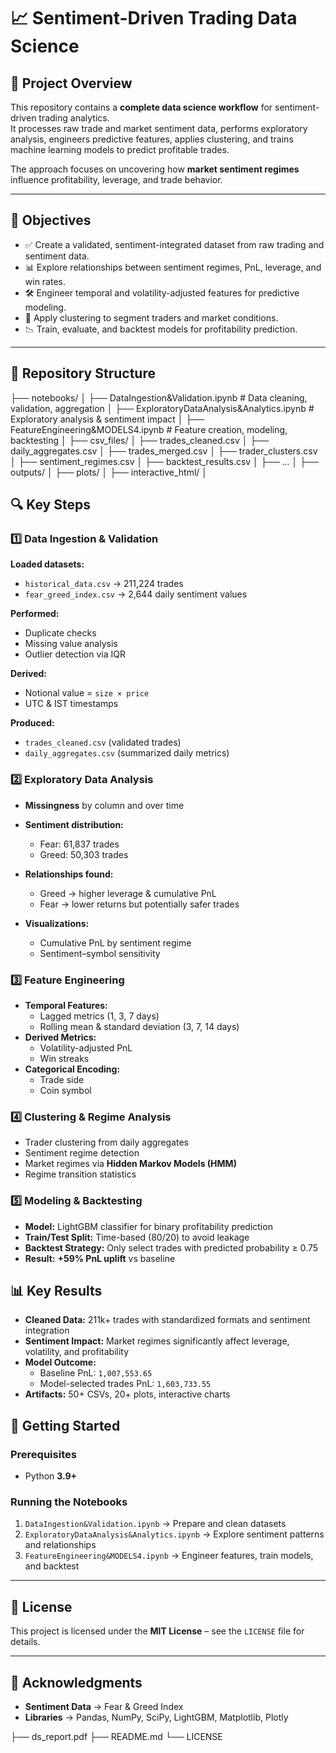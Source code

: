 # 📈 Sentiment-Driven Trading Data Science

## 📖 Project Overview
This repository contains a **complete data science workflow** for sentiment-driven trading analytics.  
It processes raw trade and market sentiment data, performs exploratory analysis, engineers predictive features, applies clustering, and trains machine learning models to predict profitable trades.

The approach focuses on uncovering how **market sentiment regimes** influence profitability, leverage, and trade behavior.

---

## 🧠 Objectives
- ✅ Create a validated, sentiment-integrated dataset from raw trading and sentiment data.
- 📊 Explore relationships between sentiment regimes, PnL, leverage, and win rates.
- 🛠️ Engineer temporal and volatility-adjusted features for predictive modeling.
- 📍 Apply clustering to segment traders and market conditions.
- 📉 Train, evaluate, and backtest models for profitability prediction.

---

## 📂 Repository Structure
├── notebooks/
│ ├── DataIngestion&Validation.ipynb # Data cleaning, validation, aggregation
│ ├── ExploratoryDataAnalysis&Analytics.ipynb # Exploratory analysis & sentiment impact
│ ├── FeatureEngineering&MODELS4.ipynb # Feature creation, modeling, backtesting
│
├── csv_files/
│ ├── trades_cleaned.csv
│ ├── daily_aggregates.csv
│ ├── trades_merged.csv
│ ├── trader_clusters.csv
│ ├── sentiment_regimes.csv
│ ├── backtest_results.csv
│ ├── ...
│
├── outputs/
│ ├── plots/
│ ├── interactive_html/
│


## 🔍 Key Steps

### 1️⃣ Data Ingestion & Validation
**Loaded datasets:**
- `historical_data.csv` → 211,224 trades
- `fear_greed_index.csv` → 2,644 daily sentiment values

**Performed:**
- Duplicate checks
- Missing value analysis
- Outlier detection via IQR

**Derived:**
- Notional value = `size × price`
- UTC & IST timestamps

**Produced:**
- `trades_cleaned.csv` (validated trades)  
- `daily_aggregates.csv` (summarized daily metrics)


### 2️⃣ Exploratory Data Analysis
- **Missingness** by column and over time  
- **Sentiment distribution:**  
  - Fear: 61,837 trades  
  - Greed: 50,303 trades  

- **Relationships found:**  
  - Greed → higher leverage & cumulative PnL  
  - Fear → lower returns but potentially safer trades  

- **Visualizations:**
  - Cumulative PnL by sentiment regime
  - Sentiment–symbol sensitivity


### 3️⃣ Feature Engineering
- **Temporal Features:**
  - Lagged metrics (1, 3, 7 days)
  - Rolling mean & standard deviation (3, 7, 14 days)
- **Derived Metrics:**
  - Volatility-adjusted PnL
  - Win streaks
- **Categorical Encoding:**  
  - Trade side  
  - Coin symbol

### 4️⃣ Clustering & Regime Analysis
- Trader clustering from daily aggregates
- Sentiment regime detection
- Market regimes via **Hidden Markov Models (HMM)**
- Regime transition statistics


### 5️⃣ Modeling & Backtesting
- **Model:** LightGBM classifier for binary profitability prediction
- **Train/Test Split:** Time-based (80/20) to avoid leakage
- **Backtest Strategy:** Only select trades with predicted probability ≥ 0.75
- **Result:** **+59% PnL uplift** vs baseline


## 📊 Key Results
- **Cleaned Data:** 211k+ trades with standardized formats and sentiment integration
- **Sentiment Impact:** Market regimes significantly affect leverage, volatility, and profitability
- **Model Outcome:**  
  - Baseline PnL: `1,007,553.65`  
  - Model-selected trades PnL: `1,603,733.55`
- **Artifacts:** 50+ CSVs, 20+ plots, interactive charts

## 🚀 Getting Started

### Prerequisites
- Python **3.9+**


### Running the Notebooks
1. `DataIngestion&Validation.ipynb` → Prepare and clean datasets  
2. `ExploratoryDataAnalysis&Analytics.ipynb` → Explore sentiment patterns and relationships  
3. `FeatureEngineering&MODELS4.ipynb` → Engineer features, train models, and backtest  

---

## 📜 License
This project is licensed under the **MIT License** – see the `LICENSE` file for details.

---

## 🙌 Acknowledgments
- **Sentiment Data** → Fear & Greed Index  
- **Libraries** → Pandas, NumPy, SciPy, LightGBM, Matplotlib, Plotly



├── ds_report.pdf
├── README.md
└── LICENSE
